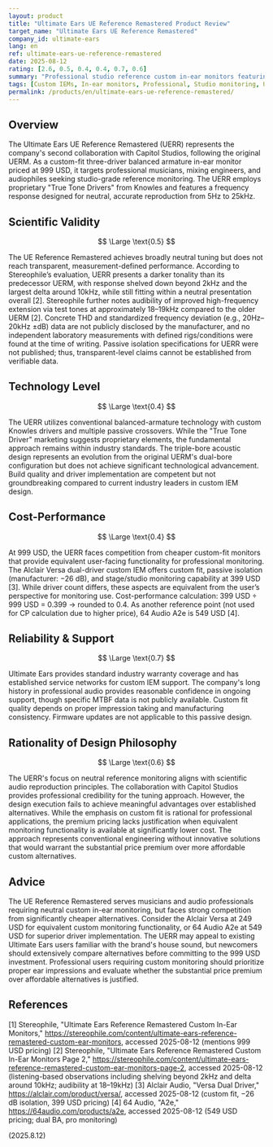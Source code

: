 ```yaml
---
layout: product
title: "Ultimate Ears UE Reference Remastered Product Review"
target_name: "Ultimate Ears UE Reference Remastered"
company_id: ultimate-ears
lang: en
ref: ultimate-ears-ue-reference-remastered
date: 2025-08-12
rating: [2.6, 0.5, 0.4, 0.4, 0.7, 0.6]
summary: "Professional studio reference custom in-ear monitors featuring three balanced-armature drivers with neutral tuning, but faces strong competition at 999 USD price point"
tags: [Custom IEMs, In-ear monitors, Professional, Studio monitoring, Ultimate Ears]
permalink: /products/en/ultimate-ears-ue-reference-remastered/
---
```

## Overview

The Ultimate Ears UE Reference Remastered (UERR) represents the company's second collaboration with Capitol Studios, following the original UERM. As a custom-fit three-driver balanced armature in-ear monitor priced at 999 USD, it targets professional musicians, mixing engineers, and audiophiles seeking studio-grade reference monitoring. The UERR employs proprietary "True Tone Drivers" from Knowles and features a frequency response designed for neutral, accurate reproduction from 5Hz to 25kHz.

## Scientific Validity

$$ \Large \text{0.5} $$

The UE Reference Remastered achieves broadly neutral tuning but does not reach transparent, measurement-defined performance. According to Stereophile’s evaluation, UERR presents a darker tonality than its predecessor UERM, with response shelved down beyond 2kHz and the largest delta around 10kHz, while still fitting within a neutral presentation overall [2]. Stereophile further notes audibility of improved high-frequency extension via test tones at approximately 18–19kHz compared to the older UERM [2]. Concrete THD and standardized frequency deviation (e.g., 20Hz–20kHz ±dB) data are not publicly disclosed by the manufacturer, and no independent laboratory measurements with defined rigs/conditions were found at the time of writing. Passive isolation specifications for UERR were not published; thus, transparent-level claims cannot be established from verifiable data.

## Technology Level

$$ \Large \text{0.4} $$

The UERR utilizes conventional balanced-armature technology with custom Knowles drivers and multiple passive crossovers. While the "True Tone Driver" marketing suggests proprietary elements, the fundamental approach remains within industry standards. The triple-bore acoustic design represents an evolution from the original UERM's dual-bore configuration but does not achieve significant technological advancement. Build quality and driver implementation are competent but not groundbreaking compared to current industry leaders in custom IEM design.

## Cost-Performance

$$ \Large \text{0.4} $$

At 999 USD, the UERR faces competition from cheaper custom-fit monitors that provide equivalent user-facing functionality for professional monitoring. The Alclair Versa dual-driver custom IEM offers custom fit, passive isolation (manufacturer: −26 dB), and stage/studio monitoring capability at 399 USD [3]. While driver count differs, these aspects are equivalent from the user’s perspective for monitoring use. Cost-performance calculation: 399 USD ÷ 999 USD = 0.399 → rounded to 0.4. As another reference point (not used for CP calculation due to higher price), 64 Audio A2e is 549 USD [4].

## Reliability & Support

$$ \Large \text{0.7} $$

Ultimate Ears provides standard industry warranty coverage and has established service networks for custom IEM support. The company's long history in professional audio provides reasonable confidence in ongoing support, though specific MTBF data is not publicly available. Custom fit quality depends on proper impression taking and manufacturing consistency. Firmware updates are not applicable to this passive design.

## Rationality of Design Philosophy

$$ \Large \text{0.6} $$

The UERR's focus on neutral reference monitoring aligns with scientific audio reproduction principles. The collaboration with Capitol Studios provides professional credibility for the tuning approach. However, the design execution fails to achieve meaningful advantages over established alternatives. While the emphasis on custom fit is rational for professional applications, the premium pricing lacks justification when equivalent monitoring functionality is available at significantly lower cost. The approach represents conventional engineering without innovative solutions that would warrant the substantial price premium over more affordable custom alternatives.

## Advice

The UE Reference Remastered serves musicians and audio professionals requiring neutral custom in-ear monitoring, but faces strong competition from significantly cheaper alternatives. Consider the Alclair Versa at 249 USD for equivalent custom monitoring functionality, or 64 Audio A2e at 549 USD for superior driver implementation. The UERR may appeal to existing Ultimate Ears users familiar with the brand's house sound, but newcomers should extensively compare alternatives before committing to the 999 USD investment. Professional users requiring custom monitoring should prioritize proper ear impressions and evaluate whether the substantial price premium over affordable alternatives is justified.

## References

[1] Stereophile, "Ultimate Ears Reference Remastered Custom In-Ear Monitors," https://stereophile.com/content/ultimate-ears-reference-remastered-custom-ear-monitors, accessed 2025-08-12 (mentions 999 USD pricing)
[2] Stereophile, "Ultimate Ears Reference Remastered Custom In-Ear Monitors Page 2," https://stereophile.com/content/ultimate-ears-reference-remastered-custom-ear-monitors-page-2, accessed 2025-08-12 (listening-based observations including shelving beyond 2kHz and delta around 10kHz; audibility at 18–19kHz)
[3] Alclair Audio, "Versa Dual Driver," https://alclair.com/product/versa/, accessed 2025-08-12 (custom fit, −26 dB isolation, 399 USD pricing)
[4] 64 Audio, "A2e," https://64audio.com/products/a2e, accessed 2025-08-12 (549 USD pricing; dual BA, pro monitoring)

(2025.8.12)